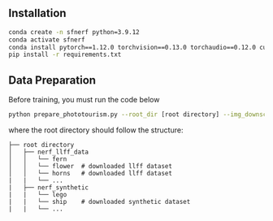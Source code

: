 ## Installation
```bash
conda create -n sfnerf python=3.9.12
conda activate sfnerf
conda install pytorch==1.12.0 torchvision==0.13.0 torchaudio==0.12.0 cudatoolkit=11.3 -c pytorch
pip install -r requirements.txt
```
## Data Preparation
Before training, you must run the code below
```bash
python prepare_phototourism.py --root_dir [root directory] --img_downscale [downscale factor (original 1)]
```
where the root directory should follow the structure:
```                                                                                    
├── root directory                                                                                                                                                                                                       
│   ├── nerf_llff_data                                                                                                  
│   │   └── fern                                                                                                                             
│   │   └── flower  # downloaded llff dataset                                                                                  
│   │   └── horns   # downloaded llff dataset
|   |   └── ...
|   ├── nerf_synthetic
|   |   └── lego
|   |   └── ship    # downloaded synthetic dataset
|   |   └── ...
```
